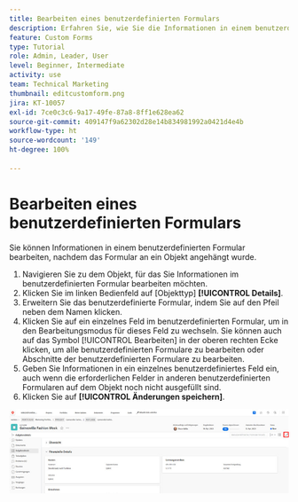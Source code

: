 ```yaml
---
title: Bearbeiten eines benutzerdefinierten Formulars
description: Erfahren Sie, wie Sie die Informationen in einem benutzerdefinierten Formular bearbeiten, nachdem es an ein Objekt angehängt wurde.
feature: Custom Forms
type: Tutorial
role: Admin, Leader, User
level: Beginner, Intermediate
activity: use
team: Technical Marketing
thumbnail: editcustomform.png
jira: KT-10057
exl-id: 7ce0c3c6-9a17-49fe-87a8-8ff1e628ea62
source-git-commit: 409147f9a62302d28e14b834981992a0421d4e4b
workflow-type: ht
source-wordcount: '149'
ht-degree: 100%

---
```


# Bearbeiten eines benutzerdefinierten Formulars

<!---
21.4 updates have been made here
--->

Sie können Informationen in einem benutzerdefinierten Formular bearbeiten, nachdem das Formular an ein Objekt angehängt wurde.

1. Navigieren Sie zu dem Objekt, für das Sie Informationen im benutzerdefinierten Formular bearbeiten möchten.
1. Klicken Sie im linken Bedienfeld auf [Objekttyp] **[!UICONTROL Details]**.
1. Erweitern Sie das benutzerdefinierte Formular, indem Sie auf den Pfeil neben dem Namen klicken.
1. Klicken Sie auf ein einzelnes Feld im benutzerdefinierten Formular, um in den Bearbeitungsmodus für dieses Feld zu wechseln. Sie können auch auf das Symbol [!UICONTROL Bearbeiten] in der oberen rechten Ecke klicken, um alle benutzerdefinierten Formulare zu bearbeiten oder Abschnitte der benutzerdefinierten Formulare zu bearbeiten.
1. Geben Sie Informationen in ein einzelnes benutzerdefiniertes Feld ein, auch wenn die erforderlichen Felder in anderen benutzerdefinierten Formularen auf dem Objekt noch nicht ausgefüllt sind.
1. Klicken Sie auf **[!UICONTROL Änderungen speichern]**.

![Fenster „Aufgabendetails“ mit einem benutzerdefinierten Formular, das bearbeitet wird](assets/custom-forms-edit-a-custom-form.jpg)
